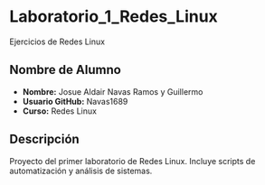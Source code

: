 # Laboratorio_1_Redes_Linux
Ejercicios de Redes Linux
## Nombre de Alumno
- **Nombre:** Josue Aldair Navas Ramos y Guillermo
- **Usuario GitHub:** Navas1689
- **Curso:** Redes Linux
##  Descripción
Proyecto del primer laboratorio de Redes Linux. Incluye scripts de automatización y análisis de sistemas.
